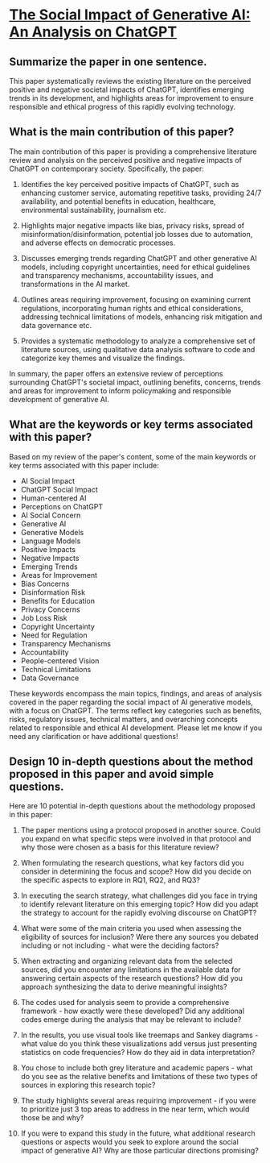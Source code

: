 # [The Social Impact of Generative AI: An Analysis on ChatGPT](https://arxiv.org/abs/2403.04667)

## Summarize the paper in one sentence.

 This paper systematically reviews the existing literature on the perceived positive and negative societal impacts of ChatGPT, identifies emerging trends in its development, and highlights areas for improvement to ensure responsible and ethical progress of this rapidly evolving technology.


## What is the main contribution of this paper?

 The main contribution of this paper is providing a comprehensive literature review and analysis on the perceived positive and negative impacts of ChatGPT on contemporary society. Specifically, the paper:

1) Identifies the key perceived positive impacts of ChatGPT, such as enhancing customer service, automating repetitive tasks, providing 24/7 availability, and potential benefits in education, healthcare, environmental sustainability, journalism etc. 

2) Highlights major negative impacts like bias, privacy risks, spread of misinformation/disinformation, potential job losses due to automation, and adverse effects on democratic processes.

3) Discusses emerging trends regarding ChatGPT and other generative AI models, including copyright uncertainties, need for ethical guidelines and transparency mechanisms, accountability issues, and transformations in the AI market.  

4) Outlines areas requiring improvement, focusing on examining current regulations, incorporating human rights and ethical considerations, addressing technical limitations of models, enhancing risk mitigation and data governance etc.

5) Provides a systematic methodology to analyze a comprehensive set of literature sources, using qualitative data analysis software to code and categorize key themes and visualize the findings. 

In summary, the paper offers an extensive review of perceptions surrounding ChatGPT's societal impact, outlining benefits, concerns, trends and areas for improvement to inform policymaking and responsible development of generative AI.


## What are the keywords or key terms associated with this paper?

 Based on my review of the paper's content, some of the main keywords or key terms associated with this paper include:

- AI Social Impact
- ChatGPT Social Impact  
- Human-centered AI
- Perceptions on ChatGPT
- AI Social Concern
- Generative AI
- Generative Models
- Language Models
- Positive Impacts
- Negative Impacts  
- Emerging Trends
- Areas for Improvement
- Bias Concerns
- Disinformation Risk
- Benefits for Education
- Privacy Concerns
- Job Loss Risk
- Copyright Uncertainty
- Need for Regulation
- Transparency Mechanisms
- Accountability 
- People-centered Vision
- Technical Limitations
- Data Governance

These keywords encompass the main topics, findings, and areas of analysis covered in the paper regarding the social impact of AI generative models, with a focus on ChatGPT. The terms reflect key categories such as benefits, risks, regulatory issues, technical matters, and overarching concepts related to responsible and ethical AI development. Please let me know if you need any clarification or have additional questions!


## Design 10 in-depth questions about the method proposed in this paper and avoid simple questions.

 Here are 10 potential in-depth questions about the methodology proposed in this paper:

1. The paper mentions using a protocol proposed in another source. Could you expand on what specific steps were involved in that protocol and why those were chosen as a basis for this literature review? 

2. When formulating the research questions, what key factors did you consider in determining the focus and scope? How did you decide on the specific aspects to explore in RQ1, RQ2, and RQ3?

3. In executing the search strategy, what challenges did you face in trying to identify relevant literature on this emerging topic? How did you adapt the strategy to account for the rapidly evolving discourse on ChatGPT?  

4. What were some of the main criteria you used when assessing the eligibility of sources for inclusion? Were there any sources you debated including or not including - what were the deciding factors?

5. When extracting and organizing relevant data from the selected sources, did you encounter any limitations in the available data for answering certain aspects of the research questions? How did you approach synthesizing the data to derive meaningful insights? 

6. The codes used for analysis seem to provide a comprehensive framework - how exactly were these developed? Did any additional codes emerge during the analysis that may be relevant to include?  

7. In the results, you use visual tools like treemaps and Sankey diagrams - what value do you think these visualizations add versus just presenting statistics on code frequencies? How do they aid in data interpretation?

8. You chose to include both grey literature and academic papers - what do you see as the relative benefits and limitations of these two types of sources in exploring this research topic? 

9. The study highlights several areas requiring improvement - if you were to prioritize just 3 top areas to address in the near term, which would those be and why? 

10. If you were to expand this study in the future, what additional research questions or aspects would you seek to explore around the social impact of generative AI? Why are those particular directions promising?

